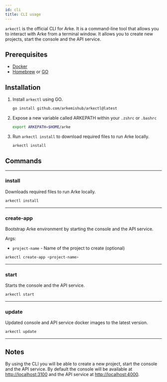 ```yaml
---
id: cli
title: CLI usage
---
```


`arkectl` is the official CLI for Arke. It is a command-line tool that allows you to interact with Arke from a terminal window.
It allows you to create new projects, start the console and the API service.

## Prerequisites
- [Docker](https://docs.docker.com/get-docker/)
- [Homebrew](https://brew.sh/) or [GO](https://golang.org/doc/install)

## Installation

1. Install `arkectl` using GO.
    ```bash
    go install github.com/arkemishub/arkectl@latest
    ```
2. Expose a new variable called ARKEPATH within your `.zshrc` or `.bashrc`
    ```bash title=.zshrc
    export ARKEPATH=$HOME/arke
    ```
3. Run `arkectl install` to download required files to run Arke locally.
   ```bash
   arkectl install
   ```

## Commands
---
### install
Downloads required files to run Arke locally.
    
```bash
arkectl install
```
---
### create-app

Bootstrap Arke environment by starting the console and the API service.

Args:
 - `project-name` - Name of the project to create (optional)

```bash
arkectl create-app <project-name>
```

---
### start

Starts the console and the API service.

```bash
arkectl start
```
---

### update

Updated console and API service docker images to the latest version.

```bash
arkectl update
```
---

## Notes

By using the CLI you will be able to create a new project, start the console and the API service.
By default the console will be available at [http://localhost:3100](http://localhost:3100) and the API service at [http://localhost:4000](http://localhost:4000).
